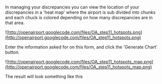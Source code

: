 In managing your discrepancies you can view the location of your discrepancies in a 'heat map' where the airport is sub divided into chunks and each chuck is colored depending on how many discrepancies are in that area.

![http://openairport.googlecode.com/files/OA_step11_hotspots.png](http://openairport.googlecode.com/files/OA_step11_hotspots.png)

Enter the information asked for on this form, and click the 'Generate Chart' button.

![http://openairport.googlecode.com/files/OA_step11_hotspots_map.png](http://openairport.googlecode.com/files/OA_step11_hotspots_map.png)

The result will look something like this